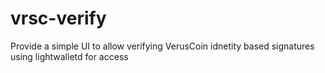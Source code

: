 # vrsc-verify
Provide a simple UI to allow verifying VerusCoin idnetity based signatures using lightwalletd for access
